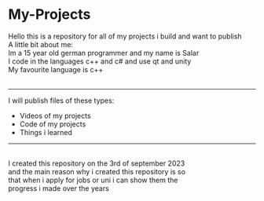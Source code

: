 # My-Projects


Hello this is a repository for all of my projects i build and want to publish
<br>
A little bit about me:
<br>Im a 15 year old german programmer and my name is Salar <br>
I code in the languages c++ and c# and use qt and unity<br>
My favourite language is c++
<br> <br>
<hr>
I will publish files of these types:
<ul>
  <li>Videos of my projects</li>
  <li>Code of my projects</li>
  <li>Things i learned</li>
</ul>

<hr>

<br>
I created this repository on the 3rd of september 2023 <br>
and the main reason why i created this repository is so <br>
that when i apply for jobs or uni i can show them the <br>
progress i made over the years
<br>
